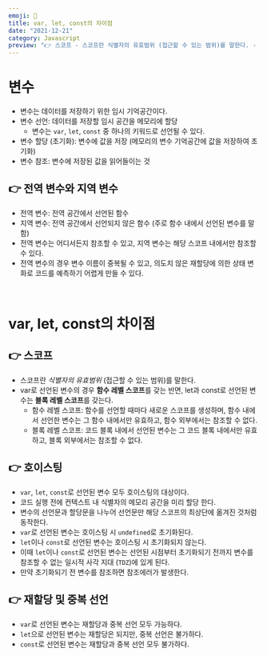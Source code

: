 ```yaml
---
emoji: 🧺
title: var, let, const의 차이점
date: "2021-12-21"
category: Javascript
preview: "👉 스코프 - 스코프란 식별자의 유효범위 (접근할 수 있는 범위)를 말한다. - var로 선언된 변수의 경우 함수 레벨 스코프를 갖는 반면, let과 const로 선언된 변수는 블록 레벨 스코프**를 갖는다. - 함수 레벨 스코프: 함수를 선언할 때마다 새로운 스코프를 생성하며, 함수 내에서 선언한 변수는 그 함수 내에서만 유효하고, 함수 외부에서는 참조할 수 없다. - 블록 레벨 스코프: 코드 블록 내에서 선언된 변수는 그 코드 블록 내에서만 유효하고, 블록 외부에서는 참조할 수 없다. 👉 호이스팅 - var, let, const로 선언된 변수 모두 호이스팅의 대상이다. - 변수의 선언문과 할당문을 나누어 선언문만 해당 스코프의 최상단에 옮겨진 것처럼 동작한다."
---
```


# 변수

- 변수는 데이터를 저장하기 위한 임시 기억공간이다.
- 변수 선언: 데이터를 저장할 임시 공간을 메모리에 할당
  - 변수는 `var`, `let`, `const` 중 하나의 키워드로 선언될 수 있다.
- 변수 할당 (초기화): 변수에 값을 저장 (메모리의 변수 기억공간에 값을 저장하여 초기화)
- 변수 참조: 변수에 저장된 값을 읽어들이는 것

## 👉 전역 변수와 지역 변수

- 전역 변수: 전역 공간에서 선언된 함수
- 지역 변수: 전역 공간에서 선언되지 않은 함수 (주로 함수 내에서 선언된 변수를 말함)
- 전역 변수는 어디서든지 참조할 수 있고, 지역 변수는 해당 스코프 내에서만 참조할 수 있다.
- 전역 변수의 경우 변수 이름이 중복될 수 있고, 의도치 않은 재할당에 의한 상태 변화로 코드를 예측하기 어렵게 만들 수 있다.

<br/>

# var, let, const의 차이점

## 👉 스코프

- 스코프란 _식별자의 유효범위_ (접근할 수 있는 범위)를 말한다.
- var로 선언된 변수의 경우 **함수 레벨 스코프**를 갖는 반면, let과 const로 선언된 변수는 **블록 레벨 스코프**를 갖는다.
  - 함수 레벨 스코프: 함수를 선언할 때마다 새로운 스코프를 생성하며, 함수 내에서 선언한 변수는 그 함수 내에서만 유효하고, 함수 외부에서는 참조할 수 없다.
  - 블록 레벨 스코프: 코드 블록 내에서 선언된 변수는 그 코드 블록 내에서만 유효하고, 블록 외부에서는 참조할 수 없다.

## 👉 호이스팅

- `var`, `let`, `const`로 선언된 변수 모두 호이스팅의 대상이다.
- 코드 실행 전에 컨텍스트 내 식별자의 메모리 공간을 미리 할당 한다.
- 변수의 선언문과 할당문을 나누어 선언문만 해당 스코프의 최상단에 옮겨진 것처럼 동작한다.
- `var`로 선언된 변수는 호이스팅 시 `undefined`로 초기화된다.
- `let`이나 `const`로 선언된 변수는 호이스팅 시 초기화되지 않는다.
- 이때 `let`이나 `const`로 선언된 변수는 선언된 시점부터 초기화되기 전까지 변수를 참조할 수 없는 일시적 사각 지대 (`TDZ`)에 있게 된다.
- 만약 초기화되기 전 변수를 참조하면 참조에러가 발생한다.

## 👉 재할당 및 중복 선언

- `var`로 선언된 변수는 재할당과 중복 선언 모두 가능하다.
- `let`으로 선언된 변수는 재할당은 되지만, 중복 선언은 불가하다.
- `const`로 선언된 변수는 재할당과 중복 선언 모두 불가하다.
